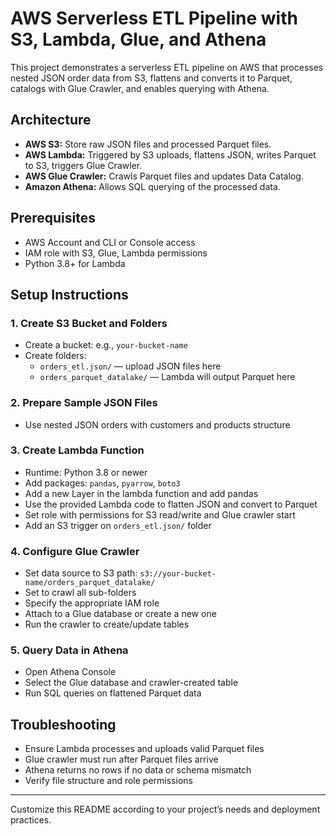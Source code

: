 # AWS Serverless ETL Pipeline with S3, Lambda, Glue, and Athena

This project demonstrates a serverless ETL pipeline on AWS that processes nested JSON order data from S3, flattens and converts it to Parquet, catalogs with Glue Crawler, and enables querying with Athena.

## Architecture

- **AWS S3:** Store raw JSON files and processed Parquet files.
- **AWS Lambda:** Triggered by S3 uploads, flattens JSON, writes Parquet to S3, triggers Glue Crawler.
- **AWS Glue Crawler:** Crawls Parquet files and updates Data Catalog.
- **Amazon Athena:** Allows SQL querying of the processed data.

## Prerequisites

- AWS Account and CLI or Console access
- IAM role with S3, Glue, Lambda permissions
- Python 3.8+ for Lambda

## Setup Instructions

### 1. Create S3 Bucket and Folders
- Create a bucket: e.g., `your-bucket-name`
- Create folders:
  - `orders_etl.json/` — upload JSON files here
  - `orders_parquet_datalake/` — Lambda will output Parquet here

### 2. Prepare Sample JSON Files
- Use nested JSON orders with customers and products structure

### 3. Create Lambda Function
- Runtime: Python 3.8 or newer
- Add packages: `pandas`, `pyarrow`, `boto3`
- Add a new Layer in the lambda function and add pandas
- Use the provided Lambda code to flatten JSON and convert to Parquet
- Set role with permissions for S3 read/write and Glue crawler start
- Add an S3 trigger on `orders_etl.json/` folder

### 4. Configure Glue Crawler
- Set data source to S3 path: `s3://your-bucket-name/orders_parquet_datalake/`
- Set to crawl all sub-folders
- Specify the appropriate IAM role
- Attach to a Glue database or create a new one
- Run the crawler to create/update tables

### 5. Query Data in Athena
- Open Athena Console
- Select the Glue database and crawler-created table
- Run SQL queries on flattened Parquet data

## Troubleshooting

- Ensure Lambda processes and uploads valid Parquet files
- Glue crawler must run after Parquet files arrive
- Athena returns no rows if no data or schema mismatch
- Verify file structure and role permissions

---

Customize this README according to your project’s needs and deployment practices.
